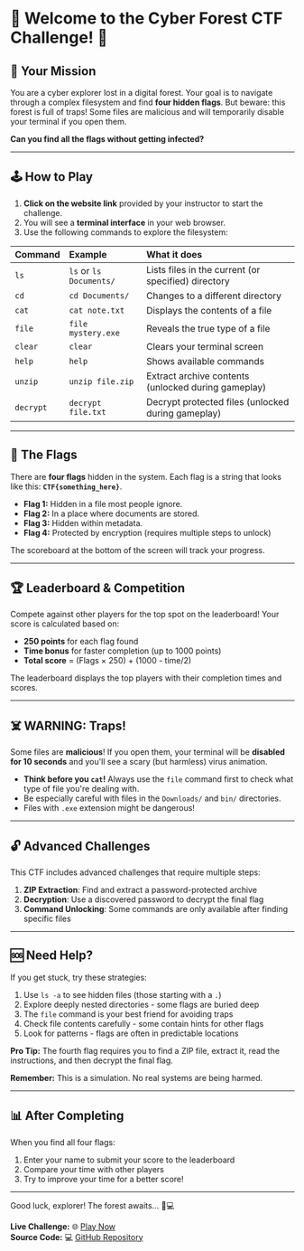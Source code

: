 # 🌲 Welcome to the Cyber Forest CTF Challenge! 🌲

## 🎯 Your Mission

You are a cyber explorer lost in a digital forest. Your goal is to navigate through a complex filesystem and find **four hidden flags**. But beware: this forest is full of traps! Some files are malicious and will temporarily disable your terminal if you open them.

**Can you find all the flags without getting infected?**

---

## 🕹️ How to Play

1.  **Click on the website link** provided by your instructor to start the challenge.
2.  You will see a **terminal interface** in your web browser.
3.  Use the following commands to explore the filesystem:

| Command | Example | What it does |
| :--- | :--- | :--- |
| `ls` | `ls` or `ls Documents/` | Lists files in the current (or specified) directory |
| `cd` | `cd Documents/` | Changes to a different directory |
| `cat` | `cat note.txt` | Displays the contents of a file |
| `file` | `file mystery.exe` | Reveals the true type of a file |
| `clear` | `clear` | Clears your terminal screen |
| `help` | `help` | Shows available commands |
| `unzip` | `unzip file.zip` | Extract archive contents (unlocked during gameplay) |
| `decrypt` | `decrypt file.txt` | Decrypt protected files (unlocked during gameplay) |

---

## 🏁 The Flags

There are **four flags** hidden in the system. Each flag is a string that looks like this: **`CTF{something_here}`**.

*   **Flag 1:** Hidden in a file most people ignore.
*   **Flag 2:** In a place where documents are stored.
*   **Flag 3:** Hidden within metadata.
*   **Flag 4:** Protected by encryption (requires multiple steps to unlock)

The scoreboard at the bottom of the screen will track your progress.

---

## 🏆 Leaderboard & Competition

Compete against other players for the top spot on the leaderboard! Your score is calculated based on:

- **250 points** for each flag found
- **Time bonus** for faster completion (up to 1000 points)
- **Total score** = (Flags × 250) + (1000 - time/2)

The leaderboard displays the top players with their completion times and scores.

---

## ☠️ WARNING: Traps!

Some files are **malicious**! If you open them, your terminal will be **disabled for 10 seconds** and you'll see a scary (but harmless) virus animation.

*   **Think before you `cat`!** Always use the `file` command first to check what type of file you're dealing with.
*   Be especially careful with files in the `Downloads/` and `bin/` directories.
*   Files with `.exe` extension might be dangerous!

---

## 🔓 Advanced Challenges

This CTF includes advanced challenges that require multiple steps:

1.  **ZIP Extraction**: Find and extract a password-protected archive
2.  **Decryption**: Use a discovered password to decrypt the final flag
3.  **Command Unlocking**: Some commands are only available after finding specific files

---

## 🆘 Need Help?

If you get stuck, try these strategies:
1.  Use `ls -a` to see hidden files (those starting with a `.`)
2.  Explore deeply nested directories - some flags are buried deep
3.  The `file` command is your best friend for avoiding traps
4.  Check file contents carefully - some contain hints for other flags
5.  Look for patterns - flags are often in predictable locations

**Pro Tip:** The fourth flag requires you to find a ZIP file, extract it, read the instructions, and then decrypt the final flag.

**Remember:** This is a simulation. No real systems are being harmed.

---

## 📊 After Completing

When you find all four flags:
1.  Enter your name to submit your score to the leaderboard
2.  Compare your time with other players
3.  Try to improve your time for a better score!

---

Good luck, explorer! The forest awaits... 🌲💻

**Live Challenge:** 🌐 [Play Now](https://cyber-forest-ctf-chapter-02.vercel.app/)  
**Source Code:** 💻 [GitHub Repository](https://github.com/SERGEON-network/cyber-forest-ctf-chapter-02/edit/main/README.md)
